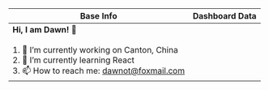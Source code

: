|Base Info|Dashboard Data|
|----------------------------------------------------------------------|----------------------------------------------------------------------|
| __Hi, I am Dawn! 👋__<br/><br/>1. 🔭 I’m currently working on Canton, China<br/>2. 🌱 I’m currently learning React<br/>3. 📫 How to reach me: dawnot@foxmail.com<br/>|





